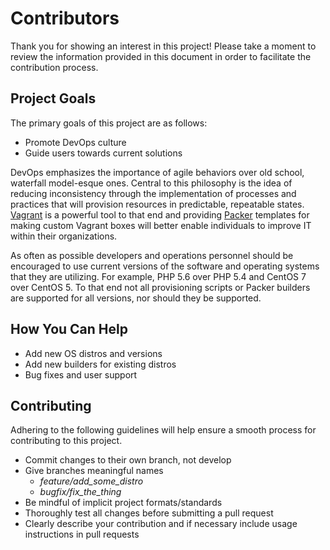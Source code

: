 # Contributors

Thank you for showing an interest in this project! Please take a moment to review the information provided in this document 
in order to facilitate the contribution process.

## Project Goals

The primary goals of this project are as follows:

* Promote DevOps culture
* Guide users towards current solutions

DevOps emphasizes the importance of agile behaviors over old school, waterfall model-esque ones. Central to this philosophy 
is the idea of reducing inconsistency through the implementation of processes and practices that will provision resources 
in predictable, repeatable states. [Vagrant](https://www.vagrantup.com/) is a powerful tool to that end and providing 
[Packer](https://www.packer.io/) templates for making custom Vagrant boxes will better enable individuals to improve IT 
within their organizations.

As often as possible developers and operations personnel should be encouraged to use current versions of the software and 
operating systems that they are utilizing. For example, PHP 5.6 over PHP 5.4 and CentOS 7 over CentOS 5. To that end not all 
provisioning scripts or Packer builders are supported for all versions, nor should they be supported.

## How You Can Help

* Add new OS distros and versions
* Add new builders for existing distros
* Bug fixes and user support

## Contributing

Adhering to the following guidelines will help ensure a smooth process for contributing to this project.

* Commit changes to their own branch, not develop
* Give branches meaningful names
  - *feature/add_some_distro*
  - *bugfix/fix_the_thing*
* Be mindful of implicit project formats/standards
* Thoroughly test all changes before submitting a pull request
* Clearly describe your contribution and if necessary include usage instructions in pull requests
